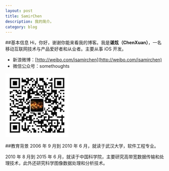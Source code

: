 ```yaml
---
layout: post
title: SamirChen
description: 我的简介。
category: blog
---
```


##基本信息
Hi，你好，谢谢你能来看我的博客。我是**谌炫（ChenXuan）**，一名移动互联网技术与产品爱好者和从业者。主要从事 iOS 开发。

<!-- - Github: [https://github.com/samirchen](https://github.com/samirchen) -->
- 新浪微博：[http://weibo.com/isamirchen](http://weibo.com/isamirchen)
- 微信公众号：somethoughts

![image](../../images/qrcode-somethoughts.jpg)


##教育背景
2006 年 9 月到 2010 年 6 月，就读于武汉大学，软件工程专业。

2010 年 8 月到 2015 年 6 月，就读于中国科学院，主要研究高带宽数据传输和处理技术，此外还研究科学图像数据处理和分析技术。

